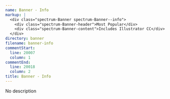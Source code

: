```yaml
---
name: Banner - Info
markup: |
  <div class="spectrum-Banner spectrum-Banner--info">
    <div class="spectrum-Banner-header">Most Popular</div>
    <div class="spectrum-Banner-content">Includes Illustrator CC</div>
  </div>
directory: banner
filename: banner-info
commentStart:
  line: 20007
  column: 1
commentEnd:
  line: 20018
  column: 2
title: Banner - Info
---
```

No description